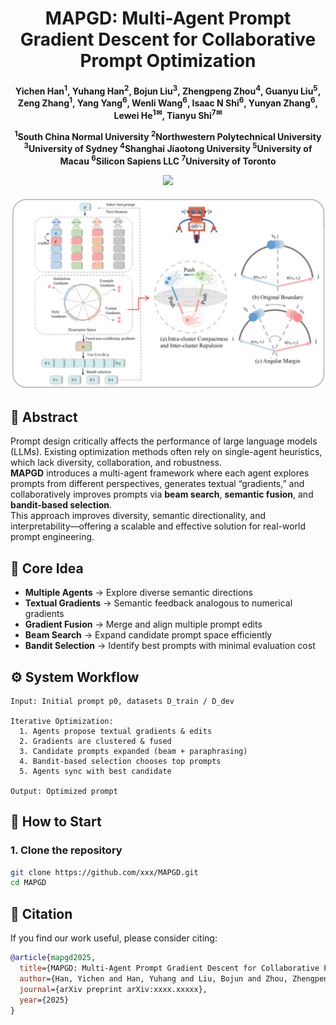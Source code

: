 <div align="center">

<h1> MAPGD: Multi-Agent Prompt Gradient Descent for Collaborative Prompt Optimization </h1>

<h4 align="center"> 

Yichen Han<sup>1</sup>,
Yuhang Han<sup>2</sup>,
Bojun Liu<sup>3</sup>,
Zhengpeng Zhou<sup>4</sup>,
Guanyu Liu<sup>5</sup>,\
Zeng Zhang<sup>1</sup>,
Yang Yang<sup>6</sup>,
Wenli Wang<sup>6</sup>,
Isaac N Shi<sup>6</sup>,
Yunyan Zhang<sup>6</sup>,\
Lewei He<sup>1✉</sup>,
Tianyu Shi<sup>7✉</sup>

<sup>1</sup>South China Normal University
<sup>2</sup>Northwestern Polytechnical University
<sup>3</sup>University of Sydney
<sup>4</sup>Shanghai Jiaotong University
<sup>5</sup>University of Macau
<sup>6</sup>Silicon Sapiens LLC
<sup>7</sup>University of Toronto

<p>
<a href='https://arxiv.org/pdf/xxxx.xxxxx'><img src='https://img.shields.io/badge/Paper-arXiv-red'></a>
</p>

</h4>
</div>
<p align='center'>
<img width="600" alt="image" src='./workflow.png'>
</p>

## 🚀 Abstract
Prompt design critically affects the performance of large language models (LLMs). Existing optimization methods often rely on single-agent heuristics, which lack diversity, collaboration, and robustness.  
**MAPGD** introduces a multi-agent framework where each agent explores prompts from different perspectives, generates textual “gradients,” and collaboratively improves prompts via **beam search**, **semantic fusion**, and **bandit-based selection**.  
This approach improves diversity, semantic directionality, and interpretability—offering a scalable and effective solution for real-world prompt engineering.
## 🧩 Core Idea

- **Multiple Agents** → Explore diverse semantic directions  
- **Textual Gradients** → Semantic feedback analogous to numerical gradients  
- **Gradient Fusion** → Merge and align multiple prompt edits  
- **Beam Search** → Expand candidate prompt space efficiently  
- **Bandit Selection** → Identify best prompts with minimal evaluation cost  
## ⚙️ System Workflow

```text
Input: Initial prompt p0, datasets D_train / D_dev

Iterative Optimization:
  1. Agents propose textual gradients & edits
  2. Gradients are clustered & fused
  3. Candidate prompts expanded (beam + paraphrasing)
  4. Bandit-based selection chooses top prompts
  5. Agents sync with best candidate

Output: Optimized prompt
```
## 🚀 How to Start
### 1. Clone the repository
```bash
git clone https://github.com/xxx/MAPGD.git
cd MAPGD
```

## 📖 Citation

If you find our work useful, please consider citing:

```bibtex
@article{mapgd2025,
  title={MAPGD: Multi-Agent Prompt Gradient Descent for Collaborative Prompt Optimization},
  author={Han, Yichen and Han, Yuhang and Liu, Bojun and Zhou, Zhengpeng and Liu, Guanyu and Zhang, Zeng and Yang, Yang and Wang, Wenli and Shi, Isaac N and Zhang, Yunyan and He, Lewei and Shi, Tianyu},
  journal={arXiv preprint arXiv:xxxx.xxxxx},
  year={2025}
}


